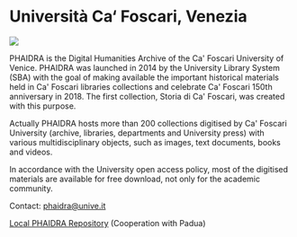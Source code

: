 # Università Ca‘ Foscari, Venezia

![](csm_ca_foscari.jpeg)

PHAIDRA is the Digital Humanities Archive of the Ca' Foscari University of Venice. PHAIDRA was launched in 2014 by the University Library System (SBA) with the goal of making available the important historical materials held in Ca' Foscari libraries collections and celebrate Ca' Foscari 150th anniversary in 2018. The first collection, Storia di Ca' Foscari, was created with this purpose.

Actually PHAIDRA hosts more than 200 collections digitised by Ca' Foscari University (archive, libraries, departments and University press) with various multidisciplinary objects, such as images, text documents, books and videos.

In accordance with the University open access policy, most of the digitised materials are available for free download, not only for the academic community.

 
Contact: <phaidra@unive.it>

[Local PHAIDRA Repository](https://phaidra.cab.unipd.it/) (Cooperation with Padua)
